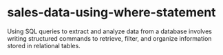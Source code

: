 # sales-data-using-where-statement
Using SQL queries to extract and analyze data from a database involves writing structured commands to retrieve, filter, and organize information stored in relational tables.
